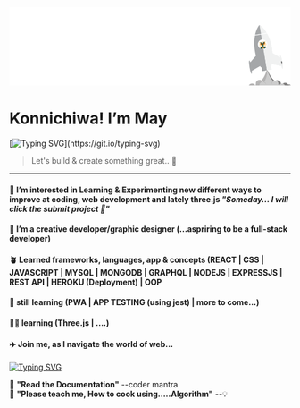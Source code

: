 ![Konnichiwa](https://github.com/maytiara/first-day-repo/blob/maytiara-assets/codingowl-profile-header.png)

# Konnichiwa! I’m May
[![Typing SVG](https://readme-typing-svg.herokuapp.com?font=Poppins&duration=5500&pause=1000&color=F7AB24&width=435&lines=%22The+sky's+the+limit..)](https://git.io/typing-svg)
> Let's build & create something great.. 🚀

--------------
#### 👀 I’m interested in Learning & Experimenting new different ways to improve at coding, web development and lately three.js **_"Someday... I will click the submit project 🚀"_**
#### 🎨 I’m a creative developer/graphic designer (...aspriring to be a full-stack developer)
#### 🪴 Learned frameworks, languages, app & concepts (REACT | CSS | JAVASCRIPT | MYSQL | MONGODB | GRAPHQL | NODEJS | EXPRESSJS | REST API | HEROKU (Deployment) | OOP
#### 🌱 still learning (PWA | APP TESTING (using jest) | more to come...)
#### 🌱🧪 learning (Three.js | ....)
#### ✈️ Join me, as I navigate the world of web...
[![Typing SVG](https://readme-typing-svg.herokuapp.com?font=Poppins&size=18&duration=6000&color=CFCFCF&multiline=true&height=100&lines=%F0%9F%93%AB+How+to+reach+me...;+codingowl898%40gmail.com)](https://git.io/typing-svg)

💭 **"Read the Documentation"** --coder mantra
<br />
🍳 **"Please teach me, How to cook using.....Algorithm"** --💡
<br />

<!---
maytiara/maytiara is a ✨ special ✨ repository because its `README.md` (this file) appears on your GitHub profile.
You can click the Preview link to take a look at your changes.
--->
